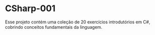 # CSharp-001
Esse projeto contém uma coleção de 20 exercícios introdutórios em C#, cobrindo conceitos fundamentais da linguagem.

